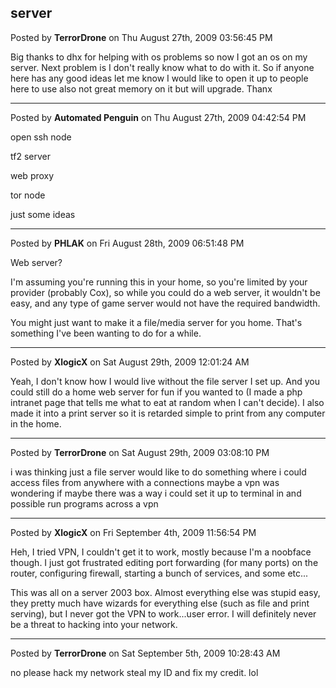 ## server
Posted by **TerrorDrone** on Thu August 27th, 2009 03:56:45 PM

Big thanks to dhx for helping with os problems so now I got an os on my server. 
Next problem is I don't really know what to do with it. 
So if anyone here has any good ideas let me know I would like to open it up to people here to use also not great memory on it but will upgrade. Thanx

--------------------------------------------------------------------------------

Posted by **Automated Penguin** on Thu August 27th, 2009 04:42:54 PM

open ssh node

tf2 server

web proxy

tor node

just some ideas

--------------------------------------------------------------------------------

Posted by **PHLAK** on Fri August 28th, 2009 06:51:48 PM

Web server?

I'm assuming you're running this in your home, so you're limited by your provider (probably Cox), so while you could do a web server, it wouldn't be easy, and any type of game server would not have the required bandwidth.

You might just want to make it a file/media server for you home.  That's something I've been wanting to do for a while.

--------------------------------------------------------------------------------

Posted by **XlogicX** on Sat August 29th, 2009 12:01:24 AM

Yeah, I don't know how I would live without the file server I set up. And you could still do a home web server for fun if you wanted to (I made a php intranet page that tells me what to eat at random when I can't decide). I also made it into a print server so it is retarded simple to print from any computer in the home.

--------------------------------------------------------------------------------

Posted by **TerrorDrone** on Sat August 29th, 2009 03:08:10 PM

i was thinking just a file server 
would like to do something where i could access files from anywhere with a connections maybe a vpn
was wondering if maybe there was a way i could set it up to terminal in and possible run programs across a vpn

--------------------------------------------------------------------------------

Posted by **XlogicX** on Fri September 4th, 2009 11:56:54 PM

Heh, I tried VPN, I couldn't get it to work, mostly because I'm a noobface though. I just got frustrated editing port forwarding (for many ports) on the router, configuring firewall, starting a bunch of services, and some etc...

This was all on a server 2003 box. Almost everything else was stupid easy, they pretty much have wizards for everything else (such as file and print serving), but I never got the VPN to work...user error. I will definitely never be a threat to hacking into your network.

--------------------------------------------------------------------------------

Posted by **TerrorDrone** on Sat September 5th, 2009 10:28:43 AM

no please hack my network steal my ID and fix my credit.
lol
